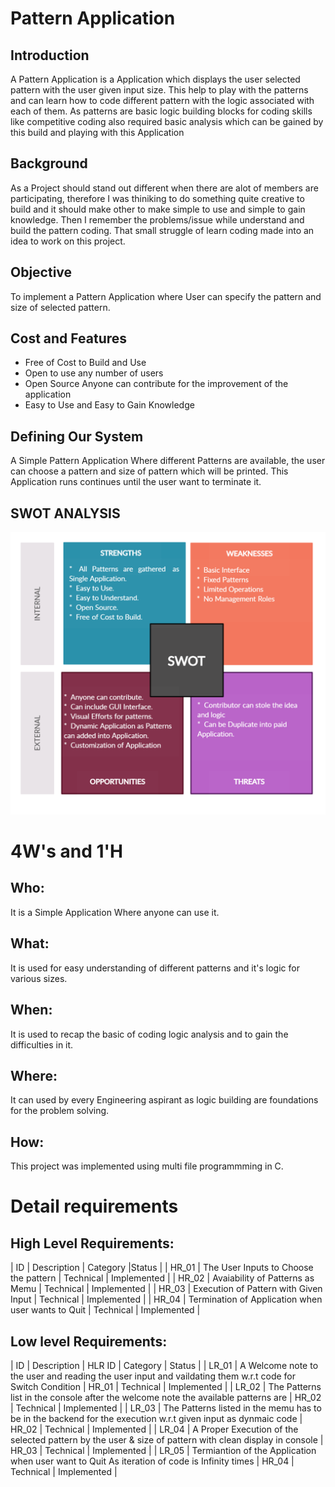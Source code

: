 # Pattern Application

## Introduction
 A Pattern Application is a Application which displays the user selected pattern with the user given input size. This help to play with the patterns and can learn how to code different pattern with the logic associated with each of them. As patterns are basic logic building blocks for coding skills like competitive coding also required basic analysis which can be gained by this build and playing with this Application   

## Background
 As a Project should stand out different when there are alot of members are participating, therefore I was thiniking to do something quite creative to build and it should make other to make simple to use and simple to gain knowledge. Then I remember the problems/issue while understand and build the pattern coding. That small struggle of learn coding made into an idea to work on this project.  

## Objective
 To implement a Pattern Application where User can specify the pattern and size of selected pattern.

## Cost and Features
* Free of Cost to Build and Use
* Open to use any number of users
* Open Source Anyone can contribute for the improvement of the application
* Easy to Use and Easy to Gain Knowledge

## Defining Our System
 A Simple Pattern Application Where different Patterns are available, the user can choose a pattern and size of pattern which will be printed. This Application runs continues until the user want to terminate it.

## SWOT ANALYSIS
![SWOT](https://github.com/lohithbhargav/Mini_Project_LTTS/blob/main/1_Requirements/SWOT.png)

# 4W&#39;s and 1&#39;H

## Who:
 It is a Simple Application Where anyone can use it.

## What:
 It is used for easy understanding of different patterns and it's logic for various sizes.

## When:
 It is used to recap the basic of coding logic analysis and to gain the difficulties in it.

## Where:
 It can used by every Engineering aspirant as logic building are foundations for the problem solving.

## How:
 This project was implemented using multi file programmming in C. 

# Detail requirements
## High Level Requirements:
| ID | Description | Category |Status |
| HR_01 | The User Inputs to Choose the pattern | Technical | Implemented |
| HR_02 | Avaiability of Patterns as Memu | Technical | Implemented |
| HR_03 | Execution of Pattern with Given Input | Technical | Implemented |
| HR_04 | Termination of Application when user wants to Quit | Technical | Implemented |

##  Low level Requirements:
| ID | Description | HLR ID | Category | Status |
| LR_01 | A Welcome note to the user and reading the user input and vaildating them w.r.t code for Switch Condition | HR_01 | Technical | Implemented |
| LR_02 | The Patterns list in the console after the welcome note the available patterns are | HR_02  | Technical | Implemented |
| LR_03 | The Patterns listed in the memu has to be in the backend for the execution w.r.t given input as dynmaic code | HR_02  | Technical | Implemented |
| LR_04 | A Proper Execution of the selected pattern by the user & size of pattern with clean display in console | HR_03 | Technical | Implemented |
| LR_05 | Termiantion of the Application when user want to Quit As iteration of code is Infinity times | HR_04 | Technical | Implemented |
